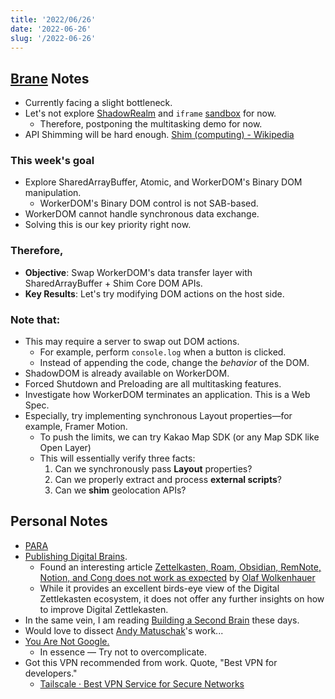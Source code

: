 ```yaml
---
title: '2022/06/26'
date: '2022-06-26'
slug: '/2022-06-26'
---
```


## [Brane](../Notes/Brane.md) Notes
- Currently facing a slight bottleneck.
- Let's not explore [ShadowRealm](../Notes/ShadowRealm.md) and `iframe` [sandbox](../Notes/Sandbox.md) for now.
	- Therefore, postponing the multitasking demo for now.
- API Shimming will be hard enough. [Shim \(computing\) - Wikipedia](https://en.wikipedia.org/wiki/Shim\_\(computing\))

### This week's goal
- Explore SharedArrayBuffer, Atomic, and WorkerDOM's Binary DOM manipulation.
	- WorkerDOM's Binary DOM control is not SAB-based.
- WorkerDOM cannot handle synchronous data exchange.
- Solving this is our key priority right now.

### Therefore,
- **Objective**: Swap WorkerDOM's data transfer layer with SharedArrayBuffer + Shim Core DOM APIs.
- **Key Results**: Let's try modifying DOM actions on the host side.

### Note that:
- This may require a server to swap out DOM actions.
	- For example, perform `console.log` when a button is clicked.
	- Instead of appending the code, change the *behavior* of the DOM.
- ShadowDOM is already available on WorkerDOM.
- Forced Shutdown and Preloading are all multitasking features.
- Investigate how WorkerDOM terminates an application. This is a Web Spec.
- Especially, try implementing synchronous Layout properties—for example, Framer Motion.
	- To push the limits, we can try Kakao Map SDK (or any Map SDK like Open Layer)
	- This will essentially verify three facts:
		1. Can we synchronously pass **Layout** properties?
		2. Can we properly extract and process **external scripts**?
		3. Can we **shim** geolocation APIs?


## Personal Notes

- [PARA](../Notes/PARA.md)
- [Publishing Digital Brains](../Notes/Publishing%20Digital%20Brains.md).
  - Found an interesting article [Zettelkasten, Roam, Obsidian, RemNote, Notion, and Cong does not work as expected](https://agenda.community/t/zettelkasten-roam-obsidian-remnote-notion-and-cong-does-not-work-as-expected/71102) by [Olaf Wolkenhauer](https://agenda.community/u/olaf.wolkenhauer)
  - While it provides an excellent birds-eye view of the Digital Zettlekasten ecosystem, it does not offer any further insights on how to improve Digital Zettlekasten.
- In the same vein, I am reading [Building a Second Brain](https://www.buildingasecondbrain.com/book) these days.
- Would love to dissect [Andy Matuschak](https://andymatuschak.org/)'s work...
- [You Are Not Google.](https://blog.bradfieldcs.com/you-are-not-google-84912cf44afb)
  - In essence — Try not to overcomplicate.
- Got this VPN recommended from work. Quote, "Best VPN for developers."
  - [Tailscale · Best VPN Service for Secure Networks](https://tailscale.com/)
